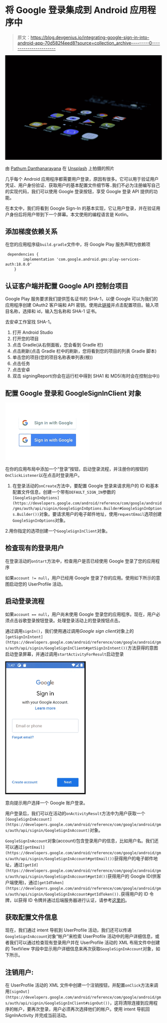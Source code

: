 # 将 Google 登录集成到 Android 应用程序中

> 原文：<https://blog.devgenius.io/integrating-google-sign-in-into-android-app-70d582f4eed8?source=collection_archive---------0----------------------->

![](img/9aa2c9a73f47c87b0ac01717d9868bff.png)

由 [Pathum Danthanarayana](https://unsplash.com/@pathum_danthanarayana?utm_source=medium&utm_medium=referral) 在 [Unsplash](https://unsplash.com?utm_source=medium&utm_medium=referral) 上拍摄的照片

几乎每个 Android 应用程序都需要用户登录，原因有很多。它可以用于验证用户凭证、用户身份验证、获取用户的基本配置文件细节等..我们不必为注册编写自己的实现代码，我们可以使用 Google 登录按钮，享受 Google 登录 API 提供的功能。

在本文中，我们将看到 Google Sign-In 的基本实现，它让用户登录，并在验证用户身份后将用户带到下一个屏幕。本文使用的编程语言是 Kotlin。

## **添加梯度依赖关系**

在您的应用程序级`build.gradle`文件中，将 Google Play 服务声明为依赖项

```
 dependencies {
        implementation 'com.google.android.gms:play-services-auth:18.0.0'
    }
```

## **认证客户端并配置 Google API 控制台项目**

Google Play 服务要求我们提供签名证书的 SHA-1，以便 Google 可以为我们的应用程序创建 OAuth2 客户端和 API 密钥。使用此[链接](https://developers.google.com/identity/sign-in/android/start-integrating#configure_a_project)并点击配置项目。输入项目名称，选择和 id，输入包名称和 SHA-1 证书。

去安卓工作室找 SHA-1。

1.  打开 Android Studio
2.  打开您的项目
3.  点击 Gradle(从右侧面板，您会看到 Gradle 栏)
4.  点击刷新(点击 Gradle 栏中的刷新，您将看到您的项目的列表 Gradle 脚本)
5.  单击您的项目(您的项目名称表单列表(根))
6.  点击任务
7.  点击安卓
8.  双击 signingReport(你会在运行栏中得到 SHA1 和 MD5(有时会在控制台中))

## 配置 Google 登录和 GoogleSignInClient 对象

![](img/7148dfd69cd77da753b747df9999213e.png)

在你的应用布局中添加一个“登录”按钮，启动登录流程，并注册你的按钮的`OnClickListener`以在点击时登录用户。

1.  在登录活动的`onCreate`方法中，要配置 Google 登录来请求用户的 ID 和基本配置文件信息，创建一个带有`DEFAULT_SIGN_IN`参数的`[GoogleSignInOptions](https://developers.google.com/android/reference/com/google/android/gms/auth/api/signin/GoogleSignInOptions.Builder#GoogleSignInOptions.Builder())`对象。要请求用户的电子邮件地址，使用`requestEmail`选项创建`GoogleSignInOptions`对象。

2.用你指定的选项创建一个`GoogleSignInClient`对象。

## **检查现有的登录用户**

在登录活动的`onStart`方法中，检查用户是否已经使用 Google 登录了您的应用程序

如果`account != null`，用户已经用 Google 登录了你的应用。使用如下所示的意图启动您的 UserProfile 活动。

## 启动登录流程

如果`account == null`，用户尚未使用 Google 登录您的应用程序。现在，用户必须点击谷歌登录按钮登录。处理登录活动上的登录按钮点击。

通过调用`signIn()`，我们使用通过调用*Google sign client*对象上的`[getSignInIntent](https://developers.google.com/android/reference/com/google/android/gms/auth/api/signin/GoogleSignInClient#getSignInIntent())`方法获得的意图启动登录屏幕，并通过调用`startActivityForResult`启动登录

![](img/2f6a5c36e6e581b9e438730f58c5aaa2.png)

意向提示用户选择一个 Google 账户登录。

用户登录后，我们可以在活动的`onActivityResult`方法中为用户获取一个`[GoogleSignInAccount](https://developers.google.com/android/reference/com/google/android/gms/auth/api/signin/GoogleSignInAccount)`对象。

`GoogleSignInAccount`对象(account)包含登录用户的信息，比如用户名。我们还可以通过`[getEmail](https://developers.google.com/android/reference/com/google/android/gms/auth/api/signin/GoogleSignInAccount#getEmail())`获得用户的电子邮件地址，通过`[getId](https://developers.google.com/android/reference/com/google/android/gms/auth/api/signin/GoogleSignInAccount#getId())`获得用户的 Google ID(供客户端使用)，通过`[getIdToken](https://developers.google.com/android/reference/com/google/android/gms/auth/api/signin/GoogleSignInAccount#getIdToken()).`获得用户的 ID 令牌，以获得 ID 令牌并通过后端服务器进行认证，请参考[这里的](https://developers.google.com/identity/sign-in/android/backend-auth)。

## 获取配置文件信息

现在，我们通过 intent 导航到 UserProfile 活动，我们还可以传递`GoogleSignInAccount`对象“帐户”来检索 UserProfile 活动中的用户详细信息，或者我们可以通过检查现有登录用户并在 UserProfile 活动的 XML 布局文件中创建的 TextView 字段中显示用户详细信息来再次获取`GoogleSignInAccount`对象，如下所示。

## 注销用户:

在 UserProfile 活动的 XML 文件中创建一个注销按钮，并配置`onClick`方法来调用`[signOut](https://developers.google.com/android/reference/com/google/android/gms/auth/api/signin/GoogleSignInClient#signOut())`，这将清除连接到应用程序的帐户，要再次登录，用户必须再次选择他们的帐户。使用 intent 导航回 SignInActivity 并完成当前活动。